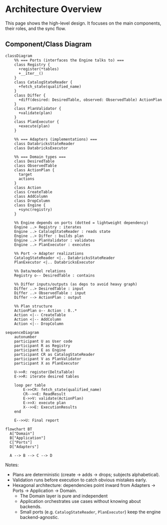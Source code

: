 # Architecture Overview

This page shows the high-level design. It focuses on the main components, their roles, and the sync flow.

## Component/Class Diagram

```mermaid
classDiagram
    %% === Ports (interfaces the Engine talks to) ===
    class Registry {
      +register(*tables)
      +__iter__()
    }
    class CatalogStateReader {
      +fetch_state(qualified_name)
    }
    class Differ {
      +diff(desired: DesiredTable, observed: ObservedTable) ActionPlan
    }
    class PlanValidator {
      +validate(plan)
    }
    class PlanExecutor {
      +execute(plan)
    }

    %% === Adapters (implementations) ===
    class DatabricksStateReader
    class DatabricksExecutor

    %% === Domain types ===
    class DesiredTable
    class ObservedTable
    class ActionPlan {
      target
      actions
    }
    class Action
    class CreateTable
    class AddColumn
    class DropColumn
    class Engine {
      +sync(registry)
    }

    %% Engine depends on ports (dotted = lightweight dependency)
    Engine ..> Registry : iterates
    Engine ..> CatalogStateReader : reads state
    Engine ..> Differ : builds plan
    Engine ..> PlanValidator : validates
    Engine ..> PlanExecutor : executes

    %% Port -> Adapter realizations
    CatalogStateReader <|.. DatabricksStateReader
    PlanExecutor <|.. DatabricksExecutor

    %% Data/model relations
    Registry o-- DesiredTable : contains

    %% Differ inputs/outputs (as deps to avoid heavy graph)
    Differ ..> DesiredTable : input
    Differ ..> ObservedTable : input
    Differ --> ActionPlan : output

    %% Plan structure
    ActionPlan o-- Action : 0..*
    Action <|-- CreateTable
    Action <|-- AddColumn
    Action <|-- DropColumn
```

```mermaid
sequenceDiagram
    autonumber
    participant U as User code
    participant R as Registry
    participant E as Engine
    participant CR as CatalogStateReader
    participant V as PlanValidator
    participant X as PlanExecutor

    U->>R: register(DeltaTable)
    E->>R: iterate desired tables

    loop per table
        E->>CR: fetch_state(qualified_name)
        CR-->>E: ReadResult
        E->>V: validate(ActionPlan)
        E->>X: execute plan
        X-->>E: ExecutionResults
    end

    E-->>U: Final report

```

```mermaid
flowchart BT
  A["Domain"]
  B["Application"]
  C["Ports"]
  D["Adapters"]

  A --> B --> C --> D

```


Notes:
- Plans are deterministic (create → adds → drops; subjects alphabetical).
- Validation runs before execution to catch obvious mistakes early.
- Hexagonal architecture: dependencies point inward from Adapters → Ports → Application → Domain.  
  - The Domain layer is pure and independent
  - Application orchestrates use cases without knowing about backends.
  - Small ports (e.g. `CatalogStateReader`, `PlanExecutor`) keep the engine backend-agnostic.  

